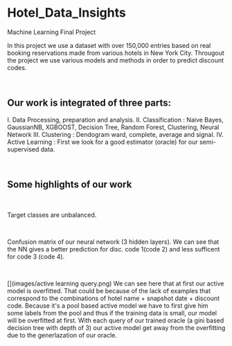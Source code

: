 # Hotel_Data_Insights
Machine Learning Final Project 

In this project we use a dataset with over 150,000 entries based on real booking reservations made from various hotels in New York City. Througout the project we use various models and methods in order to predict discount codes.

<br />

## Our work is integrated of three parts: 
I. Data Processing, preparation and analysis.
II. Classification : Naive Bayes, GaussianNB, XGBOOST, Decision Tree, Random Forest,  Clustering, Neural Network
III. Clustering : Dendogram ward, complete, average and signal.
IV. Active Learning : First we look for a good estimator (oracle) for our semi-supervised data.

<br />

## Some highlights of our work

<br />

[](images/discount_code_pie.png)
Target classes are unbalanced.

<br />

[](images/four_classes_cm.png)
Confusion matrix of our neural network (3 hidden layers).
We can see that the NN gives a better prediction for disc. code 1(code 2) and less sufficent for code 3 (code 4).

<br />

[](images/active learning query.png)
We can see here that at first our active model is overfitted. That could be because of the lack of examples that correspond to the combinations of hotel name + snapshot date + discount code. Because it's a pool based active model we have to first give him some labels from the pool and thus if the training data is small, our model will be overfitted at first. With each query of our trained oracle (a gini based decision tree with depth of 3) our active model get away from the overfitting due to the generlazation of our oracle.


